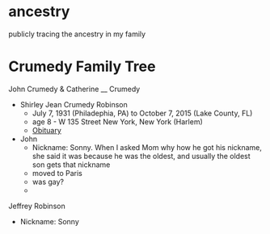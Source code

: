 # ancestry
publicly tracing the ancestry in my family

# Crumedy Family Tree
John Crumedy & Catherine __ Crumedy
 - Shirley Jean Crumedy Robinson
   - July 7, 1931 (Philadephia, PA) to October 7, 2015 (Lake County, FL)
   - age 8 - W 135 Street New York, New York (Harlem)
   - [Obituary](https://www.beckerfamilyfuneral.com/obituary/3348574)
  - John
    - Nickname: Sonny. When I asked Mom why how he got his nickname, she said it was because he was the oldest, and usually the oldest son gets that nickname 
    - moved to Paris
    - was gay?
    - 


Jeffrey Robinson
- Nickname: Sonny
